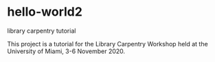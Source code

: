 # hello-world2
library carpentry tutorial

This project is a tutorial for the Library Carpentry Workshop held at the University of Miami, 3-6 November 2020.
